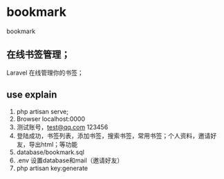 # bookmark
bookmark

## 在线书签管理；
Laravel 在线管理你的书签；


## use explain
1. php artisan serve;
2. Browser localhost:0000
3. 测试账号，test@qq.com 123456
4. 登陆成功，书签列表，添加书签，搜索书签，常用书签；个人资料，邀请好友，导出html；等功能
5. database/bookmark.sql
6. .env 设置database和mail（邀请好友）
7. php artisan key:generate